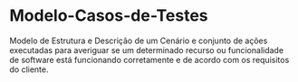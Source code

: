 # Modelo-Casos-de-Testes
 Modelo de Estrutura e Descrição de um Cenário e conjunto de ações executadas para averiguar se um determinado recurso ou funcionalidade de software está funcionando corretamente e de acordo com os requisitos do cliente.
